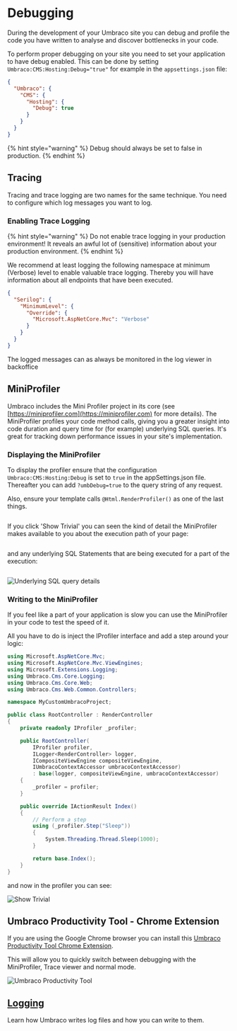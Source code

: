# Debugging

During the development of your Umbraco site you can debug and profile the code you have written to analyse and discover bottlenecks in your code.

To perform proper debugging on your site you need to set your application to have debug enabled. This can be done by setting `Umbraco:CMS:Hosting:Debug="true"` for example in the `appsettings.json` file:

```json
{
  "Umbraco": {
    "CMS": {
      "Hosting": {
        "Debug": true
      }
    }
  }
}
```

{% hint style="warning" %}
Debug should always be set to false in production.
{% endhint %}

## Tracing

Tracing and trace logging are two names for the same technique. You need to configure which log messages you want to log.

### Enabling Trace Logging

{% hint style="warning" %}
Do not enable trace logging in your production environment! It reveals an awful lot of (sensitive) information about your production environment.
{% endhint %}

We recommend at least logging the following namespace at minimum (Verbose) level to enable valuable trace logging. Thereby you will have information about all endpoints that have been executed.

```json
{
  "Serilog": {
    "MinimumLevel": {
      "Override": {
        "Microsoft.AspNetCore.Mvc": "Verbose"
      }
    }
  }
}
```

The logged messages can as always be monitored in the log viewer in backoffice

## MiniProfiler

Umbraco includes the Mini Profiler project in its core (see [https://miniprofiler.com](https://miniprofiler.com) for more details). The MiniProfiler profiles your code method calls, giving you a greater insight into code duration and query time for (for example) underlying SQL queries. It's great for tracking down performance issues in your site's implementation.

### Displaying the MiniProfiler

To display the profiler ensure that the configuration `Umbraco:CMS:Hosting:Debug` is set to `true` in the appSettings.json file. Thereafter you can add `?umbDebug=true` to the query string of any request.

Also, ensure your template calls `@Html.RenderProfiler()` as one of the last things.

<figure><img src="images/v8-miniprofiler-view.png" alt=""><figcaption></figcaption></figure>

If you click 'Show Trivial' you can seen the kind of detail the MiniProfiler makes available to you about the execution path of your page:

<figure><img src="images/v8-miniprofiler-trivial.png" alt=""><figcaption></figcaption></figure>

and any underlying SQL Statements that are being executed for a part of the execution:

<figure><img src="images/v8-miniprofiler-sql-trigger.png" alt=""><figcaption></figcaption></figure>

![Underlying SQL query details](images/v8-miniprofiler-sql-details.png)

### Writing to the MiniProfiler

If you feel like a part of your application is slow you can use the MiniProfiler in your code to test the speed of it.

All you have to do is inject the IProfiler interface and add a step around your logic:

```csharp
using Microsoft.AspNetCore.Mvc;
using Microsoft.AspNetCore.Mvc.ViewEngines;
using Microsoft.Extensions.Logging;
using Umbraco.Cms.Core.Logging;
using Umbraco.Cms.Core.Web;
using Umbraco.Cms.Web.Common.Controllers;

namespace MyCustomUmbracoProject;

public class RootController : RenderController
{
    private readonly IProfiler _profiler;

    public RootController(
        IProfiler profiler,
        ILogger<RenderController> logger,
        ICompositeViewEngine compositeViewEngine,
        IUmbracoContextAccessor umbracoContextAccessor)
        : base(logger, compositeViewEngine, umbracoContextAccessor)
    {
        _profiler = profiler;
    }

    public override IActionResult Index()
    {
        // Perform a step
        using (_profiler.Step("Sleep"))
        {
            System.Threading.Thread.Sleep(1000);
        }

        return base.Index();
    }
}
```

and now in the profiler you can see:

![Show Trivial](images/v8-miniprofiler-write.png)

## Umbraco Productivity Tool - Chrome Extension

If you are using the Google Chrome browser you can install this [Umbraco Productivity Tool Chrome Extension](https://chrome.google.com/webstore/detail/umbraco-productivity/kepkgaeokeknlghbiiipbhgclikjgkdp?hl=en).

This will allow you to quickly switch between debugging with the MiniProfiler, Trace viewer and normal mode.

![Umbraco Productivity Tool](images/chrome-tool.png)

## [Logging](logging.md)

Learn how Umbraco writes log files and how you can write to them.
